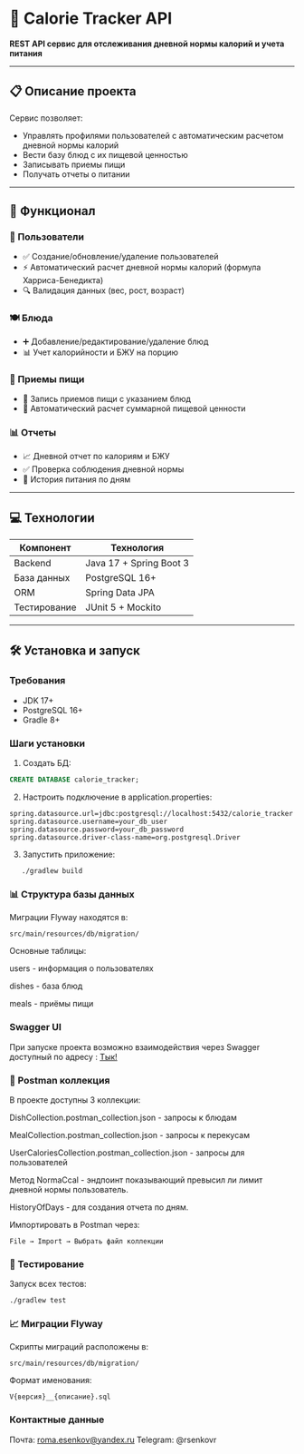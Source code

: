 # 🍏 Calorie Tracker API

**REST API сервис для отслеживания дневной нормы калорий и учета питания**

---

## 📋 Описание проекта

Сервис позволяет:
- Управлять профилями пользователей с автоматическим расчетом дневной нормы калорий
- Вести базу блюд с их пищевой ценностью
- Записывать приемы пищи
- Получать отчеты о питании

---

## 🚀 Функционал

### 👥 Пользователи
- ✅ Создание/обновление/удаление пользователей
- ⚡ Автоматический расчет дневной нормы калорий (формула Харриса-Бенедикта)
- 🔍 Валидация данных (вес, рост, возраст)

### 🍽️ Блюда
- ➕ Добавление/редактирование/удаление блюд
- 📊 Учет калорийности и БЖУ на порцию

### 🍴 Приемы пищи
- 📅 Запись приемов пищи с указанием блюд
- 🧮 Автоматический расчет суммарной пищевой ценности

### 📊 Отчеты
- 📈 Дневной отчет по калориям и БЖУ
- ✅ Проверка соблюдения дневной нормы
- 📅 История питания по дням

---

## 💻 Технологии

| Компонент       | Технология         |
|----------------|-------------------|
| Backend        | Java 17 + Spring Boot 3 |
| База данных    | PostgreSQL 16+     |
| ORM            | Spring Data JPA    |
| Тестирование   | JUnit 5 + Mockito  |

---

## 🛠️ Установка и запуск

### Требования
- JDK 17+
- PostgreSQL 16+
- Gradle 8+


### Шаги установки

1. Создать БД:
```sql
CREATE DATABASE calorie_tracker;
```

2. Настроить подключение в application.properties:
```properties
spring.datasource.url=jdbc:postgresql://localhost:5432/calorie_tracker
spring.datasource.username=your_db_user
spring.datasource.password=your_db_password
spring.datasource.driver-class-name=org.postgresql.Driver
```

3. Запустить приложение:
```
   ./gradlew build
```
### 📊 Структура базы данных

Миграции Flyway находятся в:
```
src/main/resources/db/migration/
```

Основные таблицы:

users - информация о пользователях

dishes - база блюд

meals - приёмы пищи

### Swagger UI
При запуске проекта возможно взаимодействия через Swagger доступный по адресу : [Тык!](http://localhost:8080/swagger-ui.html)

### 📁 Postman коллекция
В проекте доступны 3 коллекции:

DishCollection.postman_collection.json - запросы к блюдам

MealCollection.postman_collection.json - запросы к перекусам

UserCaloriesCollection.postman_collection.json - запросы для пользователей

Метод NormaCcal - эндпоинт показывающий превысил ли лимит дневной нормы пользователь.

HistoryOfDays - для создания отчета по дням.


Импортировать в Postman через:
```
File → Import → Выбрать файл коллекции
```

### 🧪 Тестирование

Запуск всех тестов:
```
./gradlew test
```

### 📈 Миграции Flyway
Скрипты миграций расположены в:
```
src/main/resources/db/migration/
```
Формат именования:
```
V{версия}__{описание}.sql
```

### Контактные данные
Почта: roma.esenkov@yandex.ru
Telegram: @rsenkovr
